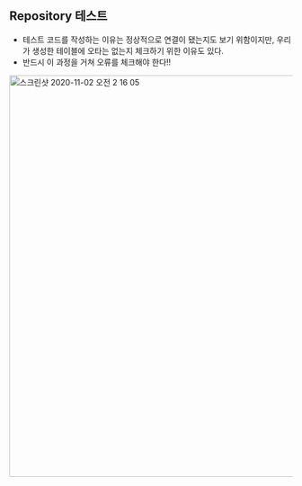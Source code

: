## Repository 테스트

- 테스트 코드를 작성하는 이유는 정상적으로 연결이 됐는지도 보기 위함이지만, 우리가 생성한 테이블에 오타는 없는지 체크하기 위한 이유도 있다.
- 반드시 이 과정을 거쳐 오류를 체크해야 한다!!

<img width="714" alt="스크린샷 2020-11-02 오전 2 16 05" src="https://user-images.githubusercontent.com/30459523/97809632-5e312400-1cb1-11eb-873f-1a9f3097b3c5.png">

